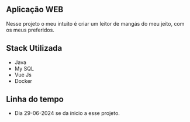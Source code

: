## Aplicação WEB 

Nesse projeto o meu intuito é criar um leitor de mangás do meu jeito, com os meus preferidos.

## Stack Utilizada

- Java
- My SQL
- Vue Js
- Docker

## Linha do tempo

- Dia 29-06-2024 se da ínicio a esse projeto.
